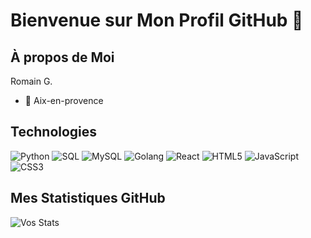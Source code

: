 # Bienvenue sur Mon Profil GitHub 👋

## À propos de Moi

Romain G.

- 📍 Aix-en-provence


## Technologies

![Python](https://img.shields.io/badge/-Python-3776AB?style=for-the-badge&logo=python&logoColor=white)
![SQL](https://img.shields.io/badge/-SQL-4479A1?style=for-the-badge&logo=MySQL&logoColor=white)
![MySQL](https://img.shields.io/badge/-MySQL-4479A1?style=for-the-badge&logo=mysql&logoColor=white)
![Golang](https://img.shields.io/badge/-Golang-00ADD8?style=for-the-badge&logo=go&logoColor=white)
![React](https://img.shields.io/badge/-React-61DAFB?style=for-the-badge&logo=react&logoColor=black)
![HTML5](https://img.shields.io/badge/-HTML5-E34F26?style=for-the-badge&logo=html5&logoColor=white)
![JavaScript](https://img.shields.io/badge/-JavaScript-F7DF1E?style=for-the-badge&logo=javascript&logoColor=black)
![CSS3](https://img.shields.io/badge/-CSS3-1572B6?style=for-the-badge&logo=css3&logoColor=white)

## Mes Statistiques GitHub

![Vos Stats](https://github-readme-stats.vercel.app/api?username=romaingdr&show_icons=true&theme=radical)

